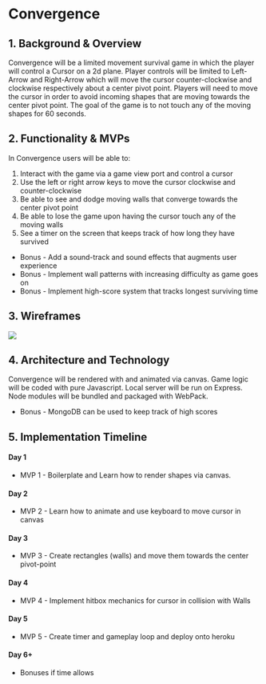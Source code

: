 # Convergence

## 1. Background & Overview
Convergence will be a limited movement survival game in which the player will control a Cursor on a 2d plane. Player controls will be limited to Left-Arrow and Right-Arrow which will move the cursor counter-clockwise and clockwise respectively about a center pivot point. Players will need to move the cursor in order to avoid incoming shapes that are moving towards the center pivot point. The goal of the game is to not touch any of the moving shapes for 60 seconds.

## 2. Functionality & MVPs
In Convergence users will be able to:
1. Interact with the game via a game view port and control a cursor
2. Use the left or right arrow keys to move the cursor clockwise and counter-clockwise
3. Be able to see and dodge moving walls that converge towards the center pivot point
4. Be able to lose the game upon having the cursor touch any of the  moving walls
5. See a timer on the screen that keeps track of how long they have survived
* Bonus - Add a sound-track and sound effects that augments user experience
* Bonus - Implement wall patterns with increasing difficulty as game goes on
* Bonus - Implement high-score system that tracks longest surviving time

## 3. Wireframes
<img src="https://raw.githubusercontent.com/applecidera/hexa-evolution/master/assets/hexa-evolution-wireframe.png"/>


## 4. Architecture and Technology
Convergence will be rendered with and animated via canvas. Game logic will be coded with pure Javascript. Local server will be run on Express. Node modules will be bundled and packaged with WebPack.
* Bonus - MongoDB can be used to keep track of high scores

## 5. Implementation Timeline

#### Day 1
* MVP 1 - Boilerplate and Learn how to render shapes via canvas.
#### Day 2
* MVP 2 - Learn how to animate and use keyboard to move cursor in canvas
#### Day 3
* MVP 3 - Create rectangles (walls) and move them towards the center pivot-point
#### Day 4
* MVP 4 - Implement hitbox mechanics for cursor in collision with Walls
#### Day 5
* MVP 5 - Create timer and gameplay loop and deploy onto heroku

#### Day 6+ 
* Bonuses if time allows